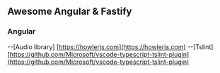 ## Awesome Angular & Fastify


### Angular
--[Audio library] [https://howlerjs.com](https://howlerjs.com)
--[Tslint] [https://github.com/Microsoft/vscode-typescript-tslint-plugin](https://github.com/Microsoft/vscode-typescript-tslint-plugin)
